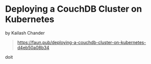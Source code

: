 # Deploying a CouchDB Cluster on Kubernetes

by Kailash Chander

> https://faun.pub/deploying-a-couchdb-cluster-on-kubernetes-d4eb50a08b34

doit
